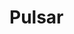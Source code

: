 # Pulsar
<!--
An aggressive polymorphic ransomware written in optimizing C99 and C++20. Written for research and malware analysis. Pulsar consists of a encryption file which does all the primar function such as encrypting the current partition and loading the payload message. On the other hand, pulsar comes served with a strong kernel that allows the virus to modify it selfe by using polymorphic source-encryption and debugging. The Pulsar malware can be distributed using either a c&c-server or via mail using a makro file. Pulsar is thought to attack linux os only, since I'm still working on cross-platform availabillity.

<!--## Usage

Pulsar can be built and run locally using this snippet

```sh
git clone https://github.com/timo-cmd2/pulsar.git
cd pulsar-main
chmod a+x sources/encrypt.c
make install
make build
./sources/encrypt
```

In order to decrypt the files do so.:

```sh
cd PathToPulsarKernel
chmod a+x sources/decrypt.c
make decrypt
./sources/decrypt
```

I suggest to run the virus on a vm only since this is dangerous real-life malware


```ruby
@misc{Pulsar-v0.0.3,
  author = {Timo Sarkar},
  title = {Pulsar Ransomware },
  year = {2020},
  howpublished = {\url{https://github.com/timo-cmd/pulsar}}
}
```
Built by <a href="http://timo-cmd.github.com">Timo Sarkar </a>.-->
